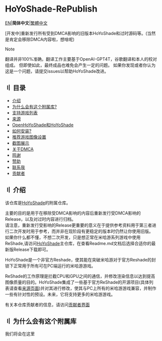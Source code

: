 # HoYoShade-RePublish

[EN](Readme.md)|**简体中文**|[繁體中文](Readme.Chinese_Traditional.md)  

[开发中]重新发行所有受到DMCA影响的旧版本HoYoShade和过时源码等。(当然是肯定会移除DMCA内容啦，想啥呢)  

> [!NOTE]
> 翻译并非100%准确，翻译工作主要基于OpenAI-GPT4T，谷歌翻译和本人的校对组成。 但即使如此，最终成品也难免会产生一定的问题。 如果你发现或者你认为这是一个问题，请提交issues以帮助HoYoShade改进。


## 〢 目录

- [介绍](#〢-介绍)
- [为什么会有这个附属库?](#〢-为什么会有这个附属库)
- [支持游戏列表](#〢-支持游戏列表)
- [来源](#〢-来源)
- [OpenHoYoShade和HoYoShade](#〢-OpenHoYoShade和HoYoShade)
- [如何安装?](#〢-如何安装)
- [推荐游戏图像设置](#〢-推荐游戏图像设置)
- [截图展示](#〢-截图展示)
- [关于DMCA](#〢-关于DMCA)
- [鸣谢](#〢-鸣谢)
- [赞助](#〢-赞助)
- [联系我](#〢-联系我)
- [贡献者](#〢-贡献者)

## 〢 介绍

该仓库是[HoYoShade](https://github.com/DuolaD/HoYoShade)的附属仓库。  

主要的目的是用于在移除受DMCA影响的内容后重新发行受DMCA影响的Release，以及对过时内容进行归档。  
请注意，重新发行受影响的Release更重要的意义在于提供参考资料用于第三者进行二次开发时用于参考，而并非在现阶段有更稳定的版本时仍然让你使用旧版。  
如果你什么都不懂，不想二次开发，只是想正常在米哈游系列游戏中使用ReShade,请访问[HoYoShade](https://github.com/DuolaD/HoYoShade)主仓库，在查看Readme.md文档后选择合适你的最新版Release下载即可。  

HoYoShade是一个非官方Reshade，使其能在突破米哈游对于官方Reshade的封锁下正常用于所有可在PC端运行的米哈游游戏。

ReShade的工作原理是拦截CPU和GPU之间的通信，并修改渲染信息以达到提高图像质量的目的。HoYoShade集成了一些基于官方ReShade的开源项目(具体列表请查看[来源页面](#〢-来源))并对其进行修改，使其与PC上所有的米哈游游戏兼容，并制作一些有针对性的预设。未来，它将支持更多的米哈游游戏。

有关本仓库贡献者的信息，请访问[贡献者界面](#〢-贡献者)

## 〢 为什么会有这个附属库

我们将会在这里
